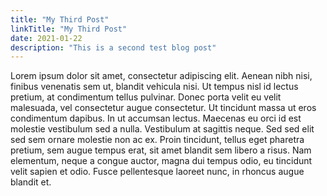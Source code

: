```yaml
---
title: "My Third Post"
linkTitle: "My Third Post"
date: 2021-01-22
description: "This is a second test blog post"
---
```


Lorem ipsum dolor sit amet, consectetur adipiscing elit. Aenean nibh nisi, finibus venenatis sem ut, 
blandit vehicula nisi. Ut tempus nisl id lectus pretium, at condimentum tellus pulvinar. Donec porta velit eu velit malesuada, 
vel consectetur augue consectetur. Ut tincidunt massa ut eros condimentum dapibus. 
In ut accumsan lectus. Maecenas eu orci id est molestie vestibulum sed a nulla. Vestibulum at sagittis neque. 
Sed sed elit sed sem ornare molestie non ac ex. Proin tincidunt, tellus eget pharetra pretium, sem augue tempus erat, 
sit amet blandit sem libero a risus. Nam elementum, neque a congue auctor, magna dui tempus odio, eu tincidunt velit sapien et odio. 
Fusce pellentesque laoreet nunc, in rhoncus augue blandit et.
